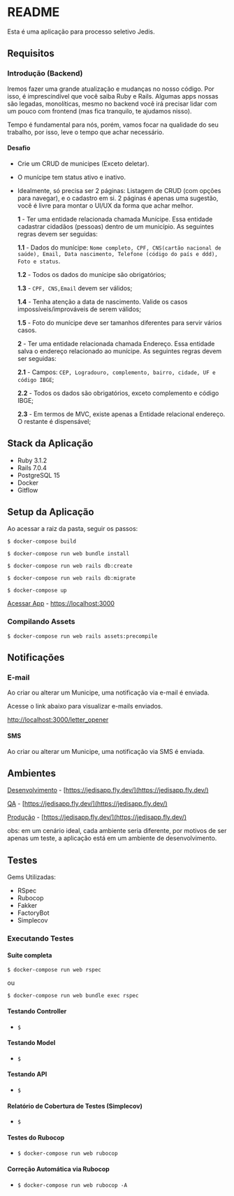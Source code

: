 # README

Esta é uma aplicação para processo seletivo Jedis.

## Requisitos

### Introdução (Backend)

Iremos fazer uma grande atualização e mudanças no nosso código. Por isso, é imprescindível que você saiba Ruby e Rails. Algumas apps nossas são legadas, monolíticas, mesmo no backend você irá precisar lidar com um pouco com frontend (mas fica tranquilo, te ajudamos nisso).

Tempo é fundamental para nós, porém, vamos focar na qualidade do seu trabalho, por isso, leve o tempo que achar necessário.

#### Desafio

- Crie um CRUD de municipes (Exceto deletar).
- O munícipe tem status ativo e inativo.
- Idealmente, só precisa ser 2 páginas: Listagem de CRUD (com opções para navegar), e o cadastro em si. 2 páginas é apenas uma sugestão, você é livre para montar o UI/UX da forma que achar melhor.

  **1** - Ter uma entidade relacionada chamada Munícipe. Essa entidade cadastrar cidadãos (pessoas) dentro de um município. As seguintes regras devem ser seguidas:

  **1.1** - Dados do munícipe: `Nome completo, CPF, CNS(cartão nacional de saúde), Email, Data nascimento, Telefone (código do país e ddd), Foto e status`.

  **1.2** - Todos os dados do munícipe são obrigatórios;

  **1.3** - `CPF, CNS,Email` devem ser válidos;

  **1.4** - Tenha atenção a data de nascimento. Valide os casos impossíveis/improváveis de serem válidos;

  **1.5** - Foto do munícipe deve ser tamanhos diferentes para servir vários casos.

  **2** - Ter uma entidade relacionada chamada Endereço. Essa entidade salva o endereço relacionado ao munícipe. As seguintes regras devem ser seguidas:

  **2.1** - Campos: `CEP, Logradouro, complemento, bairro, cidade, UF e código IBGE`;

  **2.2** - Todos os dados são obrigatórios, exceto complemento e código IBGE;

  **2.3** - Em termos de MVC, existe apenas a Entidade relacional endereço. O restante é dispensável;

## Stack da Aplicação

- Ruby 3.1.2
- Rails 7.0.4
- PostgreSQL 15
- Docker
- Gitflow

## Setup da Aplicação

Ao acessar a raiz da pasta, seguir os passos:

`$ docker-compose build`

`$ docker-compose run web bundle install`

`$ docker-compose run web rails db:create`

`$ docker-compose run web rails db:migrate`

`$ docker-compose up`

[Acessar App]([https://localhost:3000](https://localhost:3000)) - [https://localhost:3000](https://localhost:3000)

### Compilando Assets

`$ docker-compose run web rails assets:precompile`

## Notificações

### E-mail

Ao criar ou alterar um Municipe, uma notificação via e-mail é enviada.

Acesse o link abaixo para visualizar e-mails enviados.

[http://localhost:3000/letter_opener](http://localhost:3000/letter_opener)

#### SMS

Ao criar ou alterar um Municipe, uma notificação via SMS é enviada.

## Ambientes

[Desenvolvimento]([https://jedisapp.fly.dev/](https://jedisapp.fly.dev/)) - [https://jedisapp.fly.dev/](https://jedisapp.fly.dev/)

[QA]([https://jedisapp.fly.dev/](https://jedisapp.fly.dev/)) - [https://jedisapp.fly.dev/](https://jedisapp.fly.dev/)

[Produção]([https://jedisapp.fly.dev/](https://jedisapp.fly.dev/)) - [https://jedisapp.fly.dev/](https://jedisapp.fly.dev/)

obs: em um cenário ideal, cada ambiente seria diferente, por motivos de ser apenas um teste, a aplicação está em um ambiente de desenvolvimento.

## Testes

Gems Utilizadas:

- RSpec
- Rubocop
- Fakker
- FactoryBot
- Simplecov

### Executando Testes

#### Suíte completa

`$ docker-compose run web rspec`

ou

`$ docker-compose run web bundle exec rspec`

#### Testando Controller

- `$`

#### Testando Model

- `$`

#### Testando API

- `$`

#### Relatório de Cobertura de Testes (Simplecov)

- `$`

#### Testes do Rubocop

- `$ docker-compose run web rubocop`

#### Correção Automática via Rubocop

- `$ docker-compose run web rubocop -A`
